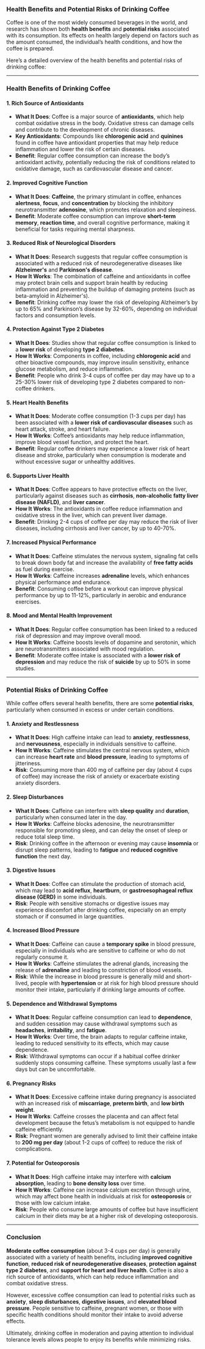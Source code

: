 ### Health Benefits and Potential Risks of Drinking Coffee

Coffee is one of the most widely consumed beverages in the world, and research has shown both **health benefits** and **potential risks** associated with its consumption. Its effects on health largely depend on factors such as the amount consumed, the individual’s health conditions, and how the coffee is prepared.

Here’s a detailed overview of the health benefits and potential risks of drinking coffee:

---

### Health Benefits of Drinking Coffee

#### 1. **Rich Source of Antioxidants**
- **What It Does**: Coffee is a major source of **antioxidants**, which help combat oxidative stress in the body. Oxidative stress can damage cells and contribute to the development of chronic diseases.
- **Key Antioxidants**: Compounds like **chlorogenic acid** and **quinines** found in coffee have antioxidant properties that may help reduce inflammation and lower the risk of certain diseases.
- **Benefit**: Regular coffee consumption can increase the body’s antioxidant activity, potentially reducing the risk of conditions related to oxidative damage, such as cardiovascular disease and cancer.

#### 2. **Improved Cognitive Function**
- **What It Does**: **Caffeine**, the primary stimulant in coffee, enhances **alertness**, **focus**, and **concentration** by blocking the inhibitory neurotransmitter **adenosine**, which promotes relaxation and sleepiness.
- **Benefit**: Moderate coffee consumption can improve **short-term memory**, **reaction time**, and overall cognitive performance, making it beneficial for tasks requiring mental sharpness.
  
#### 3. **Reduced Risk of Neurological Disorders**
- **What It Does**: Research suggests that regular coffee consumption is associated with a reduced risk of neurodegenerative diseases like **Alzheimer's** and **Parkinson's disease**.
- **How It Works**: The combination of caffeine and antioxidants in coffee may protect brain cells and support brain health by reducing inflammation and preventing the buildup of damaging proteins (such as beta-amyloid in Alzheimer's).
- **Benefit**: Drinking coffee may lower the risk of developing Alzheimer’s by up to 65% and Parkinson’s disease by 32-60%, depending on individual factors and consumption levels.

#### 4. **Protection Against Type 2 Diabetes**
- **What It Does**: Studies show that regular coffee consumption is linked to a **lower risk** of developing **type 2 diabetes**.
- **How It Works**: Components in coffee, including **chlorogenic acid** and other bioactive compounds, may improve insulin sensitivity, enhance glucose metabolism, and reduce inflammation.
- **Benefit**: People who drink 3-4 cups of coffee per day may have up to a 25-30% lower risk of developing type 2 diabetes compared to non-coffee drinkers.

#### 5. **Heart Health Benefits**
- **What It Does**: Moderate coffee consumption (1-3 cups per day) has been associated with a **lower risk of cardiovascular diseases** such as heart attack, stroke, and heart failure.
- **How It Works**: Coffee’s antioxidants may help reduce inflammation, improve blood vessel function, and protect the heart.
- **Benefit**: Regular coffee drinkers may experience a lower risk of heart disease and stroke, particularly when consumption is moderate and without excessive sugar or unhealthy additives.

#### 6. **Supports Liver Health**
- **What It Does**: Coffee appears to have protective effects on the liver, particularly against diseases such as **cirrhosis**, **non-alcoholic fatty liver disease (NAFLD)**, and **liver cancer**.
- **How It Works**: The antioxidants in coffee reduce inflammation and oxidative stress in the liver, which can prevent liver damage.
- **Benefit**: Drinking 2-4 cups of coffee per day may reduce the risk of liver diseases, including cirrhosis and liver cancer, by up to 40-70%.

#### 7. **Increased Physical Performance**
- **What It Does**: Caffeine stimulates the nervous system, signaling fat cells to break down body fat and increase the availability of **free fatty acids** as fuel during exercise.
- **How It Works**: Caffeine increases **adrenaline** levels, which enhances physical performance and endurance.
- **Benefit**: Consuming coffee before a workout can improve physical performance by up to 11-12%, particularly in aerobic and endurance exercises.

#### 8. **Mood and Mental Health Improvement**
- **What It Does**: Regular coffee consumption has been linked to a reduced risk of depression and may improve overall mood.
- **How It Works**: Caffeine boosts levels of dopamine and serotonin, which are neurotransmitters associated with mood regulation.
- **Benefit**: Moderate coffee intake is associated with a **lower risk of depression** and may reduce the risk of **suicide** by up to 50% in some studies.

---

### Potential Risks of Drinking Coffee

While coffee offers several health benefits, there are some **potential risks**, particularly when consumed in excess or under certain conditions.

#### 1. **Anxiety and Restlessness**
- **What It Does**: High caffeine intake can lead to **anxiety**, **restlessness**, and **nervousness**, especially in individuals sensitive to caffeine.
- **How It Works**: Caffeine stimulates the central nervous system, which can increase **heart rate** and **blood pressure**, leading to symptoms of jitteriness.
- **Risk**: Consuming more than 400 mg of caffeine per day (about 4 cups of coffee) may increase the risk of anxiety or exacerbate existing anxiety disorders.

#### 2. **Sleep Disturbances**
- **What It Does**: Caffeine can interfere with **sleep quality** and **duration**, particularly when consumed later in the day.
- **How It Works**: Caffeine blocks adenosine, the neurotransmitter responsible for promoting sleep, and can delay the onset of sleep or reduce total sleep time.
- **Risk**: Drinking coffee in the afternoon or evening may cause **insomnia** or disrupt sleep patterns, leading to **fatigue** and **reduced cognitive function** the next day.

#### 3. **Digestive Issues**
- **What It Does**: Coffee can stimulate the production of stomach acid, which may lead to **acid reflux**, **heartburn**, or **gastroesophageal reflux disease (GERD)** in some individuals.
- **Risk**: People with sensitive stomachs or digestive issues may experience discomfort after drinking coffee, especially on an empty stomach or if consumed in large quantities.

#### 4. **Increased Blood Pressure**
- **What It Does**: Caffeine can cause a **temporary spike** in blood pressure, especially in individuals who are sensitive to caffeine or who do not regularly consume it.
- **How It Works**: Caffeine stimulates the adrenal glands, increasing the release of **adrenaline** and leading to constriction of blood vessels.
- **Risk**: While the increase in blood pressure is generally mild and short-lived, people with **hypertension** or at risk for high blood pressure should monitor their intake, particularly if drinking large amounts of coffee.

#### 5. **Dependence and Withdrawal Symptoms**
- **What It Does**: Regular caffeine consumption can lead to **dependence**, and sudden cessation may cause withdrawal symptoms such as **headaches**, **irritability**, and **fatigue**.
- **How It Works**: Over time, the brain adapts to regular caffeine intake, leading to reduced sensitivity to its effects, which may cause dependence.
- **Risk**: Withdrawal symptoms can occur if a habitual coffee drinker suddenly stops consuming caffeine. These symptoms usually last a few days but can be uncomfortable.

#### 6. **Pregnancy Risks**
- **What It Does**: Excessive caffeine intake during pregnancy is associated with an increased risk of **miscarriage**, **preterm birth**, and **low birth weight**.
- **How It Works**: Caffeine crosses the placenta and can affect fetal development because the fetus’s metabolism is not equipped to handle caffeine efficiently.
- **Risk**: Pregnant women are generally advised to limit their caffeine intake to **200 mg per day** (about 1-2 cups of coffee) to reduce the risk of complications.

#### 7. **Potential for Osteoporosis**
- **What It Does**: High caffeine intake may interfere with **calcium absorption**, leading to **bone density loss** over time.
- **How It Works**: Caffeine can increase calcium excretion through urine, which may affect bone health in individuals at risk for **osteoporosis** or those with low calcium intake.
- **Risk**: People who consume large amounts of coffee but have insufficient calcium in their diets may be at a higher risk of developing osteoporosis.

---

### Conclusion

**Moderate coffee consumption** (about 3-4 cups per day) is generally associated with a variety of health benefits, including **improved cognitive function**, **reduced risk of neurodegenerative diseases**, **protection against type 2 diabetes**, and **support for heart and liver health**. Coffee is also a rich source of antioxidants, which can help reduce inflammation and combat oxidative stress.

However, excessive coffee consumption can lead to potential risks such as **anxiety**, **sleep disturbances**, **digestive issues**, and **elevated blood pressure**. People sensitive to caffeine, pregnant women, or those with specific health conditions should monitor their intake to avoid adverse effects.

Ultimately, drinking coffee in moderation and paying attention to individual tolerance levels allows people to enjoy its benefits while minimizing risks.
